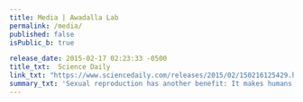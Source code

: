 ```yaml
---
title: Media | Awadalla Lab
permalink: /media/
published: false
isPublic_b: true

release_date: 2015-02-17 02:23:33 -0500
title_txt: 	Science Daily
link_txt: "https://www.sciencedaily.com/releases/2015/02/150216125429.htm"
summary_txt: 'Sexual reproduction has another benefit: It makes humans less prone to disease over time'
---
```

